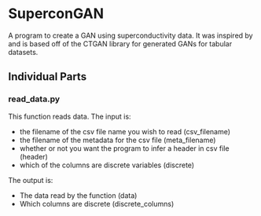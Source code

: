 # SuperconGAN

A program to create a GAN using superconductivity data.
It was inspired by and is based off of the CTGAN library for generated GANs for tabular datasets.

## Individual Parts

### read_data.py
This function reads data.
The input is:
- the filename of the csv file name you wish to read (csv_filename)
- the filename of the metadata for the csv file (meta_filename)
- whether or not you want the program to infer a header in csv file (header)
- which of the columns are discrete variables (discrete)

The output is:
- The data read by the function (data)
- Which columns are discrete (discrete_columns)
